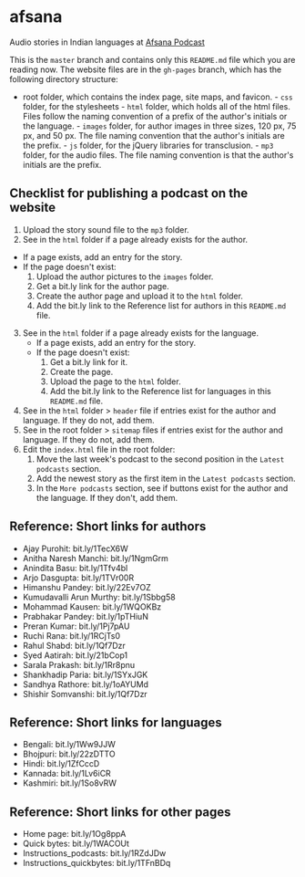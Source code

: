 # afsana

Audio stories in Indian languages at [Afsana Podcast](http://afsanapodcast.github.io/afsana/index.html)

This is the `master` branch and contains only this `README.md` file which you are reading now. The website files are in the `gh-pages` branch, which has the following directory structure:
-    root folder, which contains the index page, site maps, and favicon.
    -    `css` folder, for the stylesheets
    -    `html` folder, which holds all of the html files. Files follow the naming convention of a prefix of the author's initials or the language.
    -    `images` folder, for author images in three sizes, 120 px, 75 px, and 50 px. The file naming convention that the author's initials are the prefix.
    -    `js` folder, for the jQuery libraries for transclusion.
    -    `mp3` folder, for the audio files. The file naming convention is that the author's initials are the prefix.

## Checklist for publishing a podcast on the website

1. Upload the story sound file to the `mp3` folder.
2. See in the `html` folder if a page already exists  for the author. 
  -    If a page exists, add an entry for the story.
  -    If the page doesn't exist:
        1. Upload the author pictures to the `images` folder.
        2. Get a bit.ly link for the author page.
        3. Create the author page and upload it to the `html` folder.
        4. Add the bit.ly link to the Reference list for authors in this `README.md` file.
3.  See in the `html` folder if a page already exists for the language. 
    -    If a page exists, add an entry for the story.
    -    If the page doesn't exist: 
         1.  Get a bit.ly link for it.
         2.  Create the page.
         3.  Upload the page to the `html` folder.
         4.  Add the bit.ly link to the Reference list for languages in this `README.md` file.
4.  See in the `html` folder > `header` file if entries exist for the author and language. If they do not, add them.
5.  See in the root folder > `sitemap` files if entries exist for the author and language. If they do not, add them.
6.  Edit the `index.html` file in the root folder:
    1. Move the last week's podcast to the second position in the `Latest podcasts` section.
    2. Add the newest story as the first item in the `Latest podcasts` section.
    3. In the `More podcasts` section, see if buttons exist for the author and the language. If they don't, add them.

## Reference: Short links for authors
-  Ajay Purohit: bit.ly/1TecX6W
-  Anitha Naresh Manchi: bit.ly/1NgmGrm
-  Anindita Basu: bit.ly/1Tfv4bl
-  Arjo Dasgupta: bit.ly/1TVr00R
-  Himanshu Pandey: bit.ly/22Ev7OZ
-  Kumudavalli Arun Murthy: bit.ly/1Sbbg58
-  Mohammad Kausen: bit.ly/1WQOKBz
-  Prabhakar Pandey: bit.ly/1pTHiuN
-  Preran Kumar: bit.ly/1Pj7pAU
-  Ruchi Rana: bit.ly/1RCjTs0
-  Rahul Shabd: bit.ly/1Qf7Dzr
-  Syed Aatirah: bit.ly/21bCop1
-  Sarala Prakash: bit.ly/1Rr8pnu
-  Shankhadip Paria: bit.ly/1SYxJGK
-  Sandhya Rathore: bit.ly/1oAYUMd
-  Shishir Somvanshi: bit.ly/1Qf7Dzr

## Reference: Short links for languages
-  Bengali: bit.ly/1Ww9JJW
-  Bhojpuri: bit.ly/22zDTTO
-  Hindi: bit.ly/1ZfCccD
-  Kannada: bit.ly/1Lv6iCR
-  Kashmiri: bit.ly/1So8vRW

## Reference: Short links for other pages
-  Home page: bit.ly/1Og8ppA
-  Quick bytes: bit.ly/1WACOUt
-  Instructions_podcasts: bit.ly/1RZdJDw
-  Instructions_quickbytes: bit.ly/1TFnBDq
